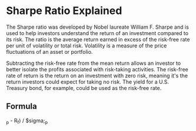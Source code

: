 # Sharpe Ratio Explained

The Sharpe ratio was developed by Nobel laureate William F. Sharpe and is used to help investors understand the return of an investment compared to its risk. The ratio is the average return earned in excess of the risk-free rate per unit of volatility or total risk. Volatility is a measure of the price fluctuations of an asset or portfolio.

Subtracting the risk-free rate from the mean return allows an investor to better isolate the profits associated with risk-taking activities. The risk-free rate of return is the return on an investment with zero risk, meaning it's the return investors could expect for taking no risk. The yield for a U.S. Treasury bond, for example, could be used as the risk-free rate.

## Formula

<math>
Sharpe Ratio = (R<sub>p</sub> - R<sub>f</sub>) / $sigma;<sub>p</sub>
</math>
